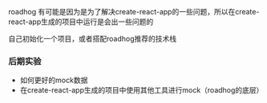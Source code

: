 roadhog 有可能是因为是为了解决create-react-app的一些问题，所以在create-react-app生成的项目中运行是会出一些问题的

自己初始化一个项目，或者搭配roadhog推荐的技术栈


### 后期实验
+ 如何更好的mock数据
+ 在create-react-app生成的项目中使用其他工具进行mock（roadhog的底层）
